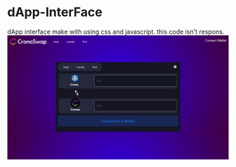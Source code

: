 # dApp-InterFace
dApp interface make  with using css and javascript.  this  code isn't respons. 
![alt text](https://github.com/atesbey-design/dApp-InterFace/blob/main/dApp%20Frontend/dApp.PNG)
